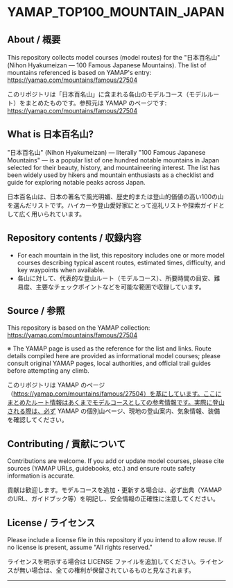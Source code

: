 # YAMAP_TOP100_MOUNTAIN_JAPAN

## About / 概要

This repository collects model courses (model routes) for the "日本百名山" (Nihon Hyakumeizan — 100 Famous Japanese Mountains). The list of mountains referenced is based on YAMAP's entry: https://yamap.com/mountains/famous/27504

このリポジトリは「日本百名山」に含まれる各山のモデルコース（モデルルート）をまとめたものです。参照元は YAMAP のページです: https://yamap.com/mountains/famous/27504

## What is 日本百名山?

"日本百名山" (Nihon Hyakumeizan) — literally "100 Famous Japanese Mountains" — is a popular list of one hundred notable mountains in Japan selected for their beauty, history, and mountaineering interest. The list has been widely used by hikers and mountain enthusiasts as a checklist and guide for exploring notable peaks across Japan.

日本百名山は、日本の著名で風光明媚、歴史的または登山的価値の高い100の山を選んだリストです。ハイカーや登山愛好家にとって巡礼リストや探索ガイドとして広く用いられています。

## Repository contents / 収録内容

- For each mountain in the list, this repository includes one or more model courses describing typical ascent routes, estimated times, difficulty, and key waypoints when available.
- 各山に対して、代表的な登山ルート（モデルコース）、所要時間の目安、難易度、主要なチェックポイントなどを可能な範囲で収録しています。

## Source / 参照

This repository is based on the YAMAP collection: https://yamap.com/mountains/famous/27504

※ The YAMAP page is used as the reference for the list and links. Route details compiled here are provided as informational model courses; please consult original YAMAP pages, local authorities, and official trail guides before attempting any climb.

このリポジトリは YAMAP のページ（https://yamap.com/mountains/famous/27504）を基にしています。ここにまとめたルート情報はあくまでモデルコースとしての参考情報です。実際に登山される際は、必ず YAMAP の個別山ページ、現地の登山案内、気象情報、装備を確認してください。

## Contributing / 貢献について

Contributions are welcome. If you add or update model courses, please cite sources (YAMAP URLs, guidebooks, etc.) and ensure route safety information is accurate.

貢献は歓迎します。モデルコースを追加・更新する場合は、必ず出典（YAMAPのURL、ガイドブック等）を明記し、安全情報の正確性に注意してください。

## License / ライセンス

Please include a license file in this repository if you intend to allow reuse. If no license is present, assume "All rights reserved."  

ライセンスを明示する場合は LICENSE ファイルを追加してください。ライセンスが無い場合は、全ての権利が保留されているものと見なされます。

---
